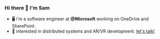 ### Hi there 👋 I'm Sam

- 🖥 i'm a software engineer at **@Microsoft** working on OneDrive and SharePoint.
- 🌱 interested in distributed systems and AR/VR development. [let's talk!](https://www.linkedin.com/in/sam-kim-35080918a/)
